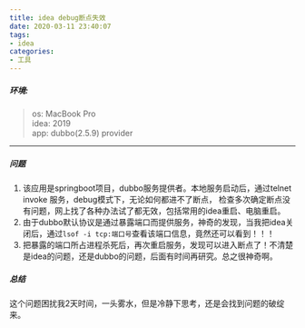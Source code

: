 ```yaml
---
title: idea debug断点失效
date: 2020-03-11 23:40:07
tags:
- idea  
categories:
- 工具   
---
```

##### 环境:
> os: MacBook Pro  
  idea: 2019  
  app: dubbo(2.5.9) provider   

---

##### 问题
1. 该应用是springboot项目，dubbo服务提供者。本地服务启动后，通过telnet invoke 服务，debug模式下，无论如何都进不了断点，
检查多次确定断点没有问题，网上找了各种办法试了都无效，包括常用的idea重启、电脑重启。  
2. 由于dubbo默认协议是通过暴露端口而提供服务，神奇的发现，当我把idea关闭后，通过``lsof -i tcp:端口号``查看该端口信息，竟然还可以看到！！！
3. 把暴露的端口所占进程杀死后，再次重启服务，发现可以进入断点了！不清楚是idea的问题，还是dubbo的问题，后面有时间再研究。总之很神奇啊。

##### 总结
这个问题困扰我2天时间，一头雾水，但是冷静下思考，还是会找到问题的破绽来。
